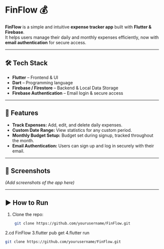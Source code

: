 # FinFlow 💰

**FinFlow** is a simple and intuitive **expense tracker app** built with **Flutter & Firebase**.  
It helps users manage their daily and monthly expenses efficiently, now with **email authentication** for secure access.  

---

## 🛠️ Tech Stack
- **Flutter** – Frontend & UI  
- **Dart** – Programming language  
- **Firebase / Firestore** – Backend & Local Data Storage  
- **Firebase Authentication** – Email login & secure access  

---

## 🚀 Features
- **Track Expenses:** Add, edit, and delete daily expenses.  
- **Custom Date Range:** View statistics for any custom period.  
- **Monthly Budget Setup:** Budget set during signup, tracked throughout the month.  
- **Email Authentication:** Users can sign up and log in securely with their email.  

---

## 📱 Screenshots
*(Add screenshots of the app here)*  

---

## ▶️ How to Run
1. Clone the repo:
   ```bash
    git clone https://github.com/yourusername/FinFlow.git
2.cd FinFlow
3.flutter pub get 
4.flutter run
```bash
git clone https://github.com/yourusername/FinFlow.git

